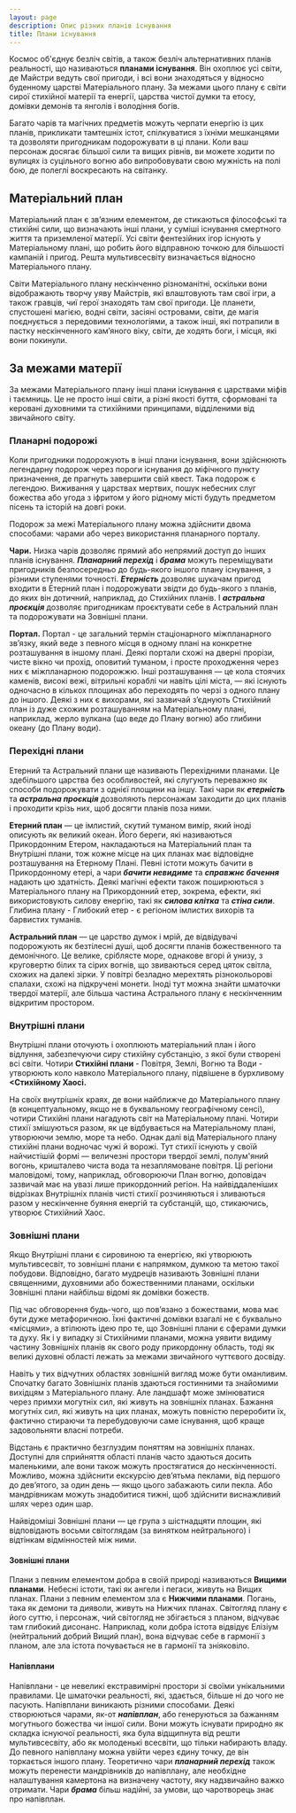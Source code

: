 ```yaml
---
layout: page
description: Опис різних планів існування
title: Плани існування
---
```


Космос об'єднує безліч світів, а також безліч альтернативних планів реальності, що називаються **планами існування**. Він охоплює усі світи, де Майстри ведуть свої пригоди, і всі вони знаходяться у відносно буденному царстві Матеріального плану. За межами цього плану є світи сирої стихійної матерії та енергії, царства чистої думки та етосу, домівки демонів та янголів і володіння богів.

Багато чарів та магічних предметів можуть черпати енергію із цих планів, прикликати тамтешніх істот, спілкуватися з їхніми мешканцями та дозволяти пригодникам подорожувати в ці плани. Коли ваш персонаж досягає більшої сили та вищих рівнів, ви можете ходити по вулицях із суцільного вогню або випробовувати свою мужність на полі бою, де полеглі воскресають на світанку.

## Матеріальний план
Матеріальний план є зв’язним елементом, де стикаються філософські та стихійні сили, що визначають інші плани, у суміші існування смертного життя та приземленої матерії. Усі світи фентезійних ігор існують у Матеріальному плані, що робить його відправною точкою для більшості кампаній і пригод. Решта мультивсесвіту визначається відносно Матеріального плану.

Світи Матеріального плану нескінченно різноманітні, оскільки вони відображають творчу уяву Майстрів, які влаштовують там свої ігри, а також гравців, чиї герої знаходять там свої пригоди. Це планети, спустошені магією, водні світи, засіяні островами, світи, де магія поєднується з передовими технологіями, а також інші, які потрапили в пастку нескінченного кам’яного віку, світи, де ходять боги, і місця, які вони покинули.

## За межами матерії
За межами Матеріального плану інші плани існування є царствами міфів і таємниць. Це не просто інші світи, а різні якості буття, сформовані та керовані духовними та стихійними принципами, відділеними від звичайного світу.

### Планарні подорожі
Коли пригодники подорожують в інші плани існування, вони здійснюють легендарну подорож через пороги існування до міфічного пункту призначення, де прагнуть завершити свій квест. Така подорож є легендою. Виживання у царствах мертвих, пошук небесних слуг божества або угода з іфритом у його рідному місті будуть предметом пісень та історій на довгі роки.

Подорож за межі Матеріального плану можна здійснити двома способами: чарами або через використання планарного порталу.

**Чари.** Низка чарів дозволяє прямий або непрямий доступ до інших планів існування. **_Планарний перехід_** і **_брама_** можуть переміщувати пригодників безпосередньо до будь-якого іншого плану існування, з різними ступенями точності. **_Етерність_** дозволяє шукачам пригод входити в Етерний план і подорожувати звідти до будь-якого з планів, до яких він дотичний, наприклад, до Стихійних планів. І **_астральна проєкція_** дозволяє пригодникам проєктувати себе в Астральний план та подорожувати на Зовнішні плани.

**Портал.** Портал - це загальний термін стаціонарного міжпланарного зв’язку, який веде з певного місця в одному плані на конкретне розташування в іншому плані. Деякі портали схожі на дверні прорізи, чисте вікно чи прохід, оповитий туманом, і просте проходження через них є міжпланарною подорожжю. Інші розташування — це кола стоячих каменів, високі вежі, вітрильні кораблі чи навіть цілі міста, — які існують одночасно в кількох площинах або переходять по черзі з одного плану до іншого. Деякі з них є вихорами, які зазвичай з’єднують Стихійний план із дуже схожим розташуванням на Матеріальному плані, наприклад, жерло вулкана (що веде до Плану вогню) або глибини океану (до Плану води).

### Перехідні плани
Етерний та Астральний плани ще називають Перехідними планами. Це здебільшого царства без особливостей, які слугують переважно як способи подорожувати з однієї площини на іншу. Такі чари як **_етерність_** та **_астральна проєкція_** дозволяють персонажам заходити до цих планів і проходити крізь них, щоб досягти планів поза ними.

**Етерний план** — це імлистий, скутий туманом вимір, який іноді описують як великий океан. Його береги, які називаються Прикордонним Етером, накладаються на Матеріальний план та Внутрішні плани, тож кожне місце на цих планах має відповідне розташування на Етерному Плані. Певні істоти можуть бачити в Прикордонному етері, а чари **_бачити невидиме_** та **_справжнє бачення_** надають цю здатність. Деякі магічні ефекти також поширюються з Матеріального плану на Прикордонний етер, зокрема, ефекти, які використовують силову енергію, такі як **_силова клітка_** та **_стіна сили_**. Глибина плану - Глибокий етер - є регіоном імлистих вихорів та барвистих туманів.

**Астральний план** — це царство думок і мрій, де відвідувачі подорожують як безтілесні душі, щоб досягти планів божественного та демонічного. Це велике, сріблясте море, однакове вгорі й унизу, з круговертю білих та сірих вогнів, що звиваються серед цяток світла, схожих на далекі зірки. У повітрі безладно мерехтять різнокольорові спалахи, схожі на підкручені монети. Іноді тут можна знайти шматочки твердої матерії, але більша частина Астрального плану є нескінченним відкритим простором.


### Внутрішні плани
Внутрішні плани оточують і охоплюють матеріальний план і його відлуння, забезпечуючи сиру стихійну субстанцію, з якої були створені всі світи. Чотири **Стихійні плани** - Повітря, Землі, Вогню та Води - утворюють коло навколо Матеріального плану, підвішене в бурхливому **<Стихійному Хаосі.**

На своїх внутрішніх краях, де вони найближче до Матеріального плану (в концептуальному, якщо не в буквальному географічному сенсі), чотири Стихійні плани нагадують світ на Матеріальному плані. Чотири стихії змішуються разом, як це відбувається на Матеріальному плані, утворюючи землю, море та небо. Однак далі від Матеріального плану стихійні плани водночас чужі й ворожі. Тут стихії існують у своїй найчистішій формі — величезні простори твердої землі, полум'яний вогонь, кришталево чиста вода та незаплямоване повітря. Ці регіони маловідомі, тому, наприклад, обговорюючи План вогню, доповідач зазвичай має на увазі лише прикордонний регіон. На найвіддаленіших відрізках Внутрішніх планів чисті стихії розчиняються і зливаються разом у нескінченне буяння енергій та субстанцій, що, стикаючись, утворює Стихійний Хаос.

### Зовнішні плани
Якщо Внутрішні плани є сировиною та енергією, які утворюють мультивсесвіт, то зовнішні плани є напрямком, думкою та метою такої побудови. Відповідно, багато мудреців називають Зовнішні плани священними, духовними або божественними планами, оскільки Зовнішні плани найбільш відомі як домівки божеств.

Під час обговорення будь-чого, що пов’язано з божествами, мова має бути дуже метафоричною. Їхні фактичні домівки взагалі не є буквально «місцями», а втілюють ідею про те, що Зовнішні плани є сферами думки та духу. Як і у випадку зі Стихійними планами, можна уявити видиму частину Зовнішніх планів як свого роду прикордонну область, тоді як великі духовні області лежать за межами звичайного чуттєвого досвіду.

Навіть у тих відчутних областях зовнішній вигляд може бути оманливим. Спочатку багато Зовнішніх планів здаються гостинними та знайомими вихідцям з Матеріального плану. Але ландшафт може змінюватися через примхи могутніх сил, які живуть на зовнішніх планах. Бажання могутніх сил, які живуть на цих планах, можуть повністю переробити їх, фактично стираючи та перебудовуючи саме існування, щоб краще задовольняти власні потреби.

Відстань є практично безглуздим поняттям на зовнішніх планах. Доступні для сприйняття області планів часто здаються досить маленькими, але вони також можуть простягатися до нескінченності. Можливо, можна здійснити екскурсію дев’ятьма пеклами, від першого до дев’ятого, за один день — якщо цього забажають сили пекла. Або мандрівникам можуть знадобитися тижні, щоб здійснити виснажливий шлях через один шар.

Найвідоміші Зовнішні плани — це група з шістнадцяти площин, які відповідають восьми світоглядам (за винятком нейтрального) і відтінкам відмінностей між ними.

#### Зовнішні плани
Плани з певним елементом добра в своїй природі називаються **Вищими планами**. Небесні істоти, такі як ангели і пегаси, живуть на Вищих планах. Плани з певним елементом зла є **Нижчими планами**. Погань, така як демони та дияволи, живуть на Нижчих планах. Світогляд плану є його суттю, і персонаж, чий світогляд не збігається з планом, відчуває там глибокий дисонанс. Наприклад, коли добра істота відвідує Елізіум (нейтральний добрий Вищий план), вона відчуває себе в гармонії з планом, але зла істота почувається не в гармонії та зніяковіло.

#### Напівплани
Напівплани - це невеликі екстравимірні простори зі своїми унікальними правилами. Це шматочки реальності, які, здається, більше ні до чого не пасують. Напівплани виникають різними способами. Деякі створюються чарами, як-от **_напівплан_**, або генеруються за бажанням могутнього божества чи іншої сили. Вони можуть існувати природно як складка існуючої реальності, яка була відщипнута від решти мультивсесвіту, або як молоденькі всесвіти, що тільки набирають владу. До певного напівплану можна увійти через єдину точку, де він торкається іншого плану. Теоретично чари **_планарний перехід_** також можуть перенести мандрівників до напівплану, але необхідне налаштування камертона на визначену частоту, яку надзвичайно важко отримати. Чари **_брама_** більш надійні, за умови, що чаротворець знає про напівплан.
